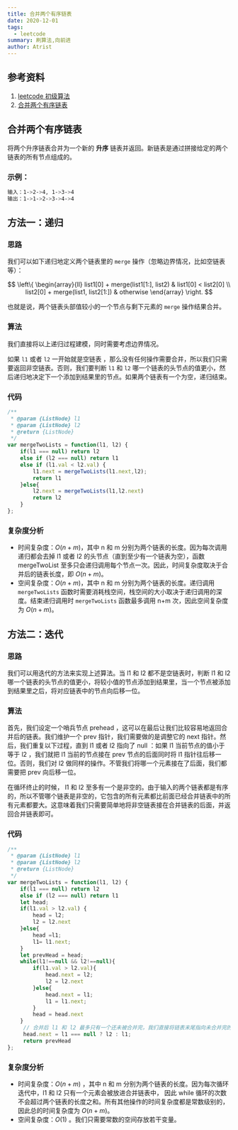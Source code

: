 ```yaml
---
title: 合并两个有序链表
date: 2020-12-01
tags: 
  - leetcode
summary: 刷算法,向前进
author: Atrist
---
```


## 参考资料

1. [leetcode 初级算法](https://leetcode-cn.com/leetbook/detail/top-interview-questions-easy/)
2. [合并两个有序链表](https://leetcode-cn.com/problems/merge-two-sorted-lists/description/)

## 合并两个有序链表
将两个升序链表合并为一个新的 **升序** 链表并返回。新链表是通过拼接给定的两个链表的所有节点组成的。 

### 示例：
```bash
输入：1->2->4, 1->3->4
输出：1->1->2->3->4->4
```

## 方法一：递归
### 思路

我们可以如下递归地定义两个链表里的 `merge` 操作（忽略边界情况，比如空链表等）：

$$
\left\{ \begin{array}{ll} list1[0] + merge(list1[1:], list2) & list1[0] < list2[0] \\ list2[0] + merge(list1, list2[1:]) & otherwise \end{array} \right.
$$

也就是说，两个链表头部值较小的一个节点与剩下元素的 `merge` 操作结果合并。
### 算法
我们直接将以上递归过程建模，同时需要考虑边界情况。

如果 `l1` 或者 `l2` 一开始就是空链表 ，那么没有任何操作需要合并，所以我们只需要返回非空链表。否则，我们要判断 `l1` 和 `l2` 哪一个链表的头节点的值更小，然后递归地决定下一个添加到结果里的节点。如果两个链表有一个为空，递归结束。

### 代码
```js
/**
 * @param {ListNode} l1
 * @param {ListNode} l2
 * @return {ListNode}
 */
var mergeTwoLists = function(l1, l2) {
    if(l1 === null) return l2
    else if (l2 === null) return l1
    else if (l1.val < l2.val) {
        l1.next = mergeTwoLists(l1.next,l2); 
        return l1
    }else{
        l2.next = mergeTwoLists(l1,l2.next)
        return l2
    }
};
```
### 复杂度分析

- 时间复杂度：$O(n + m)$，其中 n 和 m 分别为两个链表的长度。因为每次调用递归都会去掉 l1 或者 l2 的头节点（直到至少有一个链表为空），函数 mergeTwoList 至多只会递归调用每个节点一次。因此，时间复杂度取决于合并后的链表长度，即 $O(n+m)$。
- 空间复杂度：$O(n + m)$，其中 n 和 m 分别为两个链表的长度。递归调用 `mergeTwoLists` 函数时需要消耗栈空间，栈空间的大小取决于递归调用的深度。结束递归调用时 `mergeTwoLists` 函数最多调用 n+m 次，因此空间复杂度为 $O(n+m)$。

## 方法二：迭代
### 思路

我们可以用迭代的方法来实现上述算法。当 l1 和 l2 都不是空链表时，判断 l1 和 l2 哪一个链表的头节点的值更小，将较小值的节点添加到结果里，当一个节点被添加到结果里之后，将对应链表中的节点向后移一位。
### 算法

首先，我们设定一个哨兵节点 prehead ，这可以在最后让我们比较容易地返回合并后的链表。我们维护一个 prev 指针，我们需要做的是调整它的 next 指针。然后，我们重复以下过程，直到 l1 或者 l2 指向了 null ：如果 l1 当前节点的值小于等于 l2 ，我们就把 l1 当前的节点接在 prev 节点的后面同时将 l1 指针往后移一位。否则，我们对 l2 做同样的操作。不管我们将哪一个元素接在了后面，我们都需要把 prev 向后移一位。

在循环终止的时候， l1 和 l2 至多有一个是非空的。由于输入的两个链表都是有序的，所以不管哪个链表是非空的，它包含的所有元素都比前面已经合并链表中的所有元素都要大。这意味着我们只需要简单地将非空链表接在合并链表的后面，并返回合并链表即可。


### 代码
```js
/**
 * @param {ListNode} l1
 * @param {ListNode} l2
 * @return {ListNode}
 */
var mergeTwoLists = function(l1, l2) {
    if(l1 === null) return l2
    else if (l2 === null) return l1
    let head;
    if(l1.val > l2.val) {
        head = l2;
        l2 = l2.next
    }else{
        head =l1;
        l1= l1.next;
    }
    let prevHead = head;
    while(l1!==null && l2!==null){
        if(l1.val > l2.val){
            head.next = l2;
            l2 = l2.next
        }else{
            head.next = l1;
            l1 = l1.next;
        }
        head = head.next
    }
     // 合并后 l1 和 l2 最多只有一个还未被合并完，我们直接将链表末尾指向未合并完的链表即可
     head.next = l1 === null ? l2 : l1;
     return prevHead
};
```
### 复杂度分析

- 时间复杂度：$O(n + m)$ ，其中 n 和 m 分别为两个链表的长度。因为每次循环迭代中，l1 和 l2 只有一个元素会被放进合并链表中， 因此 while 循环的次数不会超过两个链表的长度之和。所有其他操作的时间复杂度都是常数级别的，因此总的时间复杂度为 $O(n+m)$。
- 空间复杂度：$O(1)$ 。我们只需要常数的空间存放若干变量。
